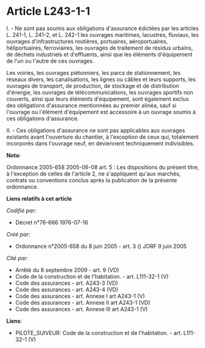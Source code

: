 # Article L243-1-1

I. - Ne sont pas soumis aux obligations d'assurance édictées par les articles L. 241-1, L. 241-2, et L. 242-1 les ouvrages
maritimes, lacustres, fluviaux, les ouvrages d'infrastructures routières, portuaires, aéroportuaires, héliportuaires,
ferroviaires, les ouvrages de traitement de résidus urbains, de déchets industriels et d'effluents, ainsi que les éléments
d'équipement de l'un ou l'autre de ces ouvrages.

Les voiries, les ouvrages piétonniers, les parcs de stationnement, les réseaux divers, les canalisations, les lignes ou
câbles et leurs supports, les ouvrages de transport, de production, de stockage et de distribution d'énergie, les ouvrages de
télécommunications, les ouvrages sportifs non couverts, ainsi que leurs éléments d'équipement, sont également exclus des
obligations d'assurance mentionnées au premier alinéa, sauf si l'ouvrage ou l'élément d'équipement est accessoire à un
ouvrage soumis à ces obligations d'assurance.

II. - Ces obligations d'assurance ne sont pas applicables aux ouvrages existants avant l'ouverture du chantier, à l'exception
de ceux qui, totalement incorporés dans l'ouvrage neuf, en deviennent techniquement indivisibles.

**Nota:**

Ordonnance 2005-658 2005-06-08 art. 5 : Les dispositions du présent titre, à l'exception de celles de l'article 2, ne
s'appliquent qu'aux marchés, contrats ou conventions conclus après la publication de la présente ordonnance.

**Liens relatifs à cet article**

_Codifié par_:

  - Décret n°76-666 1976-07-16

_Créé par_:

  - Ordonnance n°2005-658 du 8 juin 2005 - art. 3 () JORF 9 juin 2005

_Cité par_:

  - Arrêté du 8 septembre 2009 - art. 9 (VD)
  - Code de la construction et de l'habitation. - art. L111-32-1 (V)
  - Code des assurances - art. A243-3 (VD)
  - Code des assurances - art. A243-4 (VD)
  - Code des assurances - art. Annexe I art A243-1 (V)
  - Code des assurances - art. Annexe II art A243-1 (VD)
  - Code des assurances - art. Annexe III art A243-1 (V)

**Liens**:

  - PILOTE_SUIVEUR: Code de la construction et de l'habitation. - art. L111-32-1 (V)
